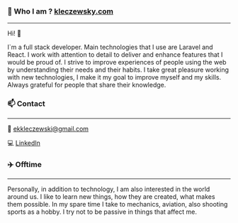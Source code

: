 ### 👀 Who I am ? [kleczewsky.com](https://kleczewsky.com/)
-------------
Hi! 👋

I`m a full stack developer. Main technologies that I use are Laravel and React. I work with attention to detail to deliver and enhance features that I would be proud of. I strive to improve experiences of people using the web by understanding their needs and their habits. I take great pleasure working with new technologies, I make it my goal to improve myself and my skills. Always grateful for people that share their knowledge.


### 📫 Contact
-------------

📧 ekkleczewski@gmail.com

💻 [LinkedIn](https://www.linkedin.com/in/kleczewsky/)

### ✈️ Offtime
-------------

Personally, in addition to technology, I am also interested in the world around us. I like to learn new things, how they are created, what makes them possible. 
In my spare time I take to mechanics, aviation, also shooting sports as a hobby. 
I try not to be passive in things that affect me.
